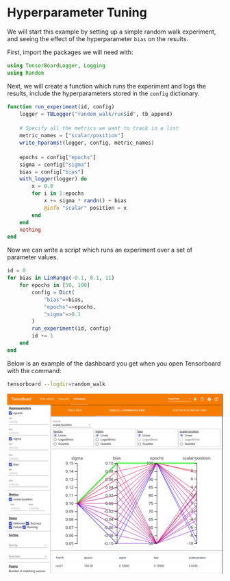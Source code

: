 # Hyperparameter Tuning

We will start this example by setting up a simple random walk experiment, and seeing the effect of the hyperparameter `bias` on the results.

First, import the packages we will need with:
```julia
using TensorBoardLogger, Logging
using Random
```
Next, we will create a function which runs the experiment and logs the results, include the hyperparameters stored in the `config` dictionary.
```julia
function run_experiment(id, config)
    logger = TBLogger("random_walk/run$id", tb_append)

    # Specify all the metrics we want to track in a list
    metric_names = ["scalar/position"]
    write_hparams!(logger, config, metric_names)

    epochs = config["epochs"]
    sigma = config["sigma"]
    bias = config["bias"]
    with_logger(logger) do
        x = 0.0
        for i in 1:epochs
            x += sigma * randn() + bias
            @info "scalar" position = x
        end
    end
    nothing
end
```
Now we can write a script which runs an experiment over a set of parameter values.
```julia
id = 0
for bias in LinRange(-0.1, 0.1, 11)
    for epochs in [50, 100]
        config = Dict(
            "bias"=>bias,
            "epochs"=>epochs,
            "sigma"=>0.1
        )
        run_experiment(id, config)
        id += 1
    end
end
```

Below is an example of the dashboard you get when you open Tensorboard with the command:
```sh
tensorboard --logdir=random_walk
```

![tuning plot](tuning.png)
